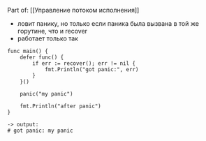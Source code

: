 Part of: [[Управление потоком исполнения]]

- ловит панику, но только если паника была вызвана в той же горутине, что и recover
- работает только так
```
func main() {
	defer func() {
		if err := recover(); err != nil {
			fmt.Println("got panic:", err)
		}
	}()

	panic("my panic")

	fmt.Println("after panic")
}

-> output:
# got panic: my panic
```
